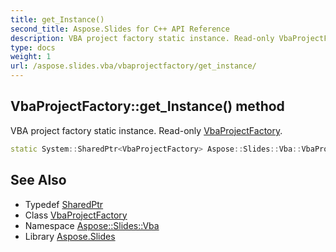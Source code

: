 ```yaml
---
title: get_Instance()
second_title: Aspose.Slides for C++ API Reference
description: VBA project factory static instance. Read-only VbaProjectFactory.
type: docs
weight: 1
url: /aspose.slides.vba/vbaprojectfactory/get_instance/
---
```

## VbaProjectFactory::get_Instance() method


VBA project factory static instance. Read-only [VbaProjectFactory](../).

```cpp
static System::SharedPtr<VbaProjectFactory> Aspose::Slides::Vba::VbaProjectFactory::get_Instance()
```

## See Also

* Typedef [SharedPtr](../../../system/sharedptr/)
* Class [VbaProjectFactory](../)
* Namespace [Aspose::Slides::Vba](../../)
* Library [Aspose.Slides](../../../)